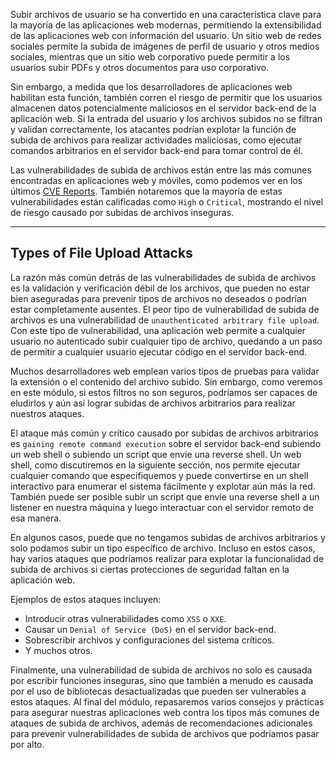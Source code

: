 Subir archivos de usuario se ha convertido en una característica clave para la mayoría de las aplicaciones web modernas, permitiendo la extensibilidad de las aplicaciones web con información del usuario. Un sitio web de redes sociales permite la subida de imágenes de perfil de usuario y otros medios sociales, mientras que un sitio web corporativo puede permitir a los usuarios subir PDFs y otros documentos para uso corporativo.

Sin embargo, a medida que los desarrolladores de aplicaciones web habilitan esta función, también corren el riesgo de permitir que los usuarios almacenen datos potencialmente maliciosos en el servidor back-end de la aplicación web. Si la entrada del usuario y los archivos subidos no se filtran y validan correctamente, los atacantes podrían explotar la función de subida de archivos para realizar actividades maliciosas, como ejecutar comandos arbitrarios en el servidor back-end para tomar control de él.

Las vulnerabilidades de subida de archivos están entre las más comunes encontradas en aplicaciones web y móviles, como podemos ver en los últimos [CVE Reports](https://www.cvedetails.com/vulnerability-list/cweid-434/vulnerabilities.html). También notaremos que la mayoría de estas vulnerabilidades están calificadas como `High` o `Critical`, mostrando el nivel de riesgo causado por subidas de archivos inseguras.

---

## Types of File Upload Attacks

La razón más común detrás de las vulnerabilidades de subida de archivos es la validación y verificación débil de los archivos, que pueden no estar bien aseguradas para prevenir tipos de archivos no deseados o podrían estar completamente ausentes. El peor tipo de vulnerabilidad de subida de archivos es una vulnerabilidad de `unauthenticated arbitrary file upload`. Con este tipo de vulnerabilidad, una aplicación web permite a cualquier usuario no autenticado subir cualquier tipo de archivo, quedando a un paso de permitir a cualquier usuario ejecutar código en el servidor back-end.

Muchos desarrolladores web emplean varios tipos de pruebas para validar la extensión o el contenido del archivo subido. Sin embargo, como veremos en este módulo, si estos filtros no son seguros, podríamos ser capaces de eludirlos y aún así lograr subidas de archivos arbitrarios para realizar nuestros ataques.

El ataque más común y crítico causado por subidas de archivos arbitrarios es `gaining remote command execution` sobre el servidor back-end subiendo un web shell o subiendo un script que envíe una reverse shell. Un web shell, como discutiremos en la siguiente sección, nos permite ejecutar cualquier comando que especifiquemos y puede convertirse en un shell interactivo para enumerar el sistema fácilmente y explotar aún más la red. También puede ser posible subir un script que envíe una reverse shell a un listener en nuestra máquina y luego interactuar con el servidor remoto de esa manera.

En algunos casos, puede que no tengamos subidas de archivos arbitrarios y solo podamos subir un tipo específico de archivo. Incluso en estos casos, hay varios ataques que podríamos realizar para explotar la funcionalidad de subida de archivos si ciertas protecciones de seguridad faltan en la aplicación web.

Ejemplos de estos ataques incluyen:

- Introducir otras vulnerabilidades como `XSS` o `XXE`.
- Causar un `Denial of Service (DoS)` en el servidor back-end.
- Sobrescribir archivos y configuraciones del sistema críticos.
- Y muchos otros.

Finalmente, una vulnerabilidad de subida de archivos no solo es causada por escribir funciones inseguras, sino que también a menudo es causada por el uso de bibliotecas desactualizadas que pueden ser vulnerables a estos ataques. Al final del módulo, repasaremos varios consejos y prácticas para asegurar nuestras aplicaciones web contra los tipos más comunes de ataques de subida de archivos, además de recomendaciones adicionales para prevenir vulnerabilidades de subida de archivos que podríamos pasar por alto.